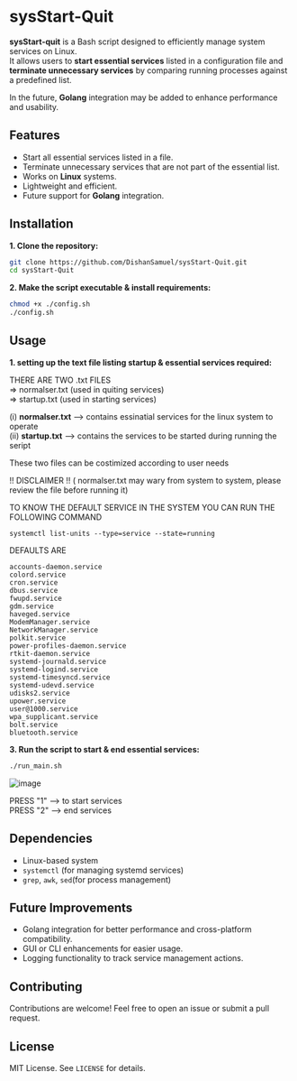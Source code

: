 # sysStart-Quit

**sysStart-quit** is a Bash script designed to efficiently manage system services on Linux.  
It allows users to **start essential services** listed in a configuration file and **terminate unnecessary services** by comparing running processes against a predefined list.  

In the future, **Golang** integration may be added to enhance performance and usability.

## Features

- Start all essential services listed in a file.
- Terminate unnecessary services that are not part of the essential list.
- Works on **Linux** systems.
- Lightweight and efficient.
- Future support for **Golang** integration.

## Installation

**1. Clone the repository:**
   ```bash
   git clone https://github.com/DishanSamuel/sysStart-Quit.git
   cd sysStart-Quit
   ```
**2. Make the script executable & install requirements:**
   ```bash
   chmod +x ./config.sh
   ./config.sh
   ```

## Usage

**1. setting up the text file listing startup & essential services required:**
<br>

   THERE ARE TWO .txt FILES <br>
   => normalser.txt (used in quiting services) <br>
   => startup.txt   (used in starting services) <br>

   (i)   **normalser.txt** --> contains essinatial services for the linux system to operate <br>
   (ii)  **startup.txt**   --> contains the services to be started during running the seript <br>
   
   These two files can be costimized according to user needs

   !! DISCLAIMER !! ( normalser.txt may wary from system to system, please review the file before running it)

   TO KNOW THE DEFAULT SERVICE IN THE SYSTEM YOU CAN RUN THE FOLLOWING COMMAND
   ```
   systemctl list-units --type=service --state=running
   ```

   DEFAULTS ARE 
   ```
   accounts-daemon.service
   colord.service
   cron.service
   dbus.service
   fwupd.service
   gdm.service
   haveged.service
   ModemManager.service
   NetworkManager.service
   polkit.service
   power-profiles-daemon.service
   rtkit-daemon.service
   systemd-journald.service
   systemd-logind.service
   systemd-timesyncd.service
   systemd-udevd.service
   udisks2.service
   upower.service
   user@1000.service
   wpa_supplicant.service
   bolt.service
   bluetooth.service
   ```
   
**3. Run the script to start & end essential services:**
   ```bash
   ./run_main.sh
   ```
   ![image](https://github.com/user-attachments/assets/93b3a44c-5e2e-463f-a976-e8d0897e33ab)

   PRESS "1" --> to start services <br>
   PRESS "2" --> end services



## Dependencies

- Linux-based system
- `systemctl` (for managing systemd services)
- `grep`, `awk`, `sed`(for process management)

## Future Improvements

- Golang integration for better performance and cross-platform compatibility.
- GUI or CLI enhancements for easier usage.
- Logging functionality to track service management actions.

## Contributing

Contributions are welcome! Feel free to open an issue or submit a pull request.

## License

MIT License. See `LICENSE` for details.
